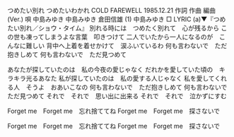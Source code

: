 つめたい別れ
つめたいわかれ
COLD FAREWELL
1985.12.21
作詞  作曲  編曲 (Ver.)   唄
中島みゆき   中島みゆき   倉田信雄 (1)
中島みゆき
□ LYRIC (a)▼『つめたい別れ／ショウ・タイム』
別れる時には　つめたく別れて　心が残るから
この世も凍ってしまうよな言葉　叩きつけて
二人でいたから一人になるのが　こんなに難しい
背中へ上着を着せかけて　涙ふいているわ
何も言わないで　ただ抱きしめて
何も言わないで　ただ見つめて

あなたが探していたのは　私の今夜の愛じゃなく
だれかを愛していた頃の　キラキラ光るあなた
私が探していたのは　私の愛する人じゃなく
私を愛してくれる人　そうよ　おあいこなの
何も言わないで　ただ抱きしめて
何も言わないで　ただ見つめて
それで　それで　思い出に出来る
それで　それで　泣かずにすむ

Forget me　Forget me　忘れ捨ててね
Forget me　Forget me　探さないで

Forget me　Forget me　忘れ捨ててね
Forget me　Forget me　探さないで